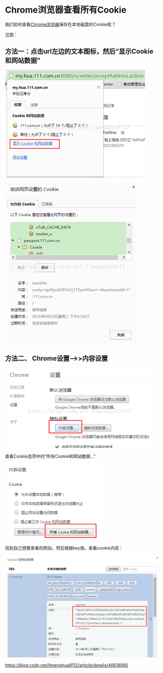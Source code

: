 # Chrome浏览器查看所有Cookie

我们如何查看[Chrome浏览器](https://www.baidu.com/s?wd=Chrome%E6%B5%8F%E8%A7%88%E5%99%A8&tn=24004469_oem_dg&rsv_dl=gh_pl_sl_csd)保存在本地磁盘的Cookie呢？

见图：

## 方法一：点击url左边的文本图标，然后“显示Cookie和网站数据”

![img](image-201902271204/Center-20190227120259612.png)

![img](image-201902271204/Center.png)

## 方法二、 Chrome设置-->>内容设置

![img](image-201902271204/Center-20190227120259487.png)

查看Cookie选项中的“所有Cookie和网站数据...”

![img](image-201902271204/Center-20190227120259494.png)

找到自己想要查看的网站，然后根据key值，查看cookie内容：

![img](image-201902271204/Center-20190227120259669.png)





https://blog.csdn.net/limenghua9112/article/details/46618995
